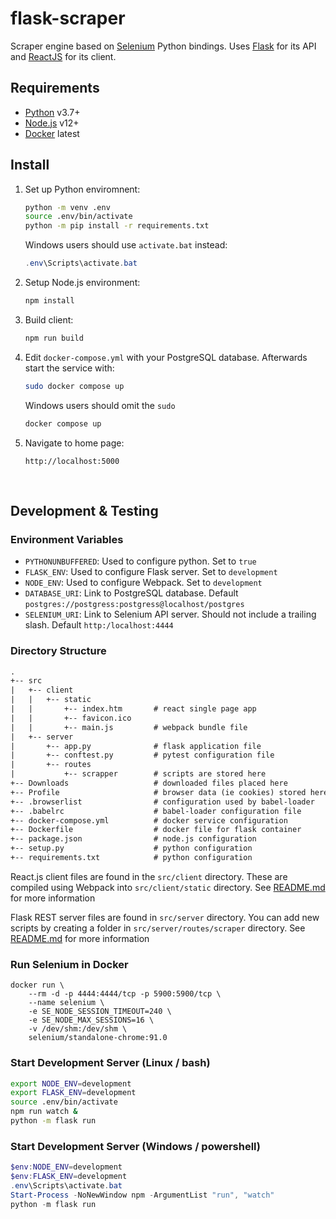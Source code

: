 # flask-scraper
Scraper engine based on [Selenium](https://www.selenium.dev) Python bindings. Uses [Flask](https://flask.palletsprojects.com/en/2.0.x/) for its API and [ReactJS](https://reactjs.org) for its client.

## Requirements
- [Python](https://wiki.python.org/moin/BeginnersGuide/Download)  v3.7+
- [Node.js](https://nodejs.dev/learn/how-to-install-nodejs)  v12+
- [Docker](https://docs.docker.com/desktop/) latest

## Install

1. Set up Python enviromnent:
    ```bash
    python -m venv .env
    source .env/bin/activate
    python -m pip install -r requirements.txt
    ```

    Windows users should use `activate.bat` instead:
    ```powershell
    .env\Scripts\activate.bat
    ```

2. Setup Node.js environment:
    ```bash
    npm install
    ```

3.  Build client:
    ```bash
    npm run build

4. Edit `docker-compose.yml` with your PostgreSQL database. Afterwards start the service with:
    ```bash
    sudo docker compose up
    ```

    Windows users should omit the `sudo`
    ```powershell
    docker compose up
    ```
5. Navigate to home page:
    ```
    http://localhost:5000
    ```

&nbsp;

## Development & Testing

### Environment Variables
- `PYTHONUNBUFFERED`: Used to configure python. Set to `true`
- `FLASK_ENV`: Used to configure Flask server. Set to `development`
- `NODE_ENV`: Used to configure Webpack. Set to `development`
- `DATABASE_URI`: Link to PostgreSQL database. Default `postgres://postgress:postgress@localhost/postgres`
- `SELENIUM_URI`: Link to Selenium API server. Should not include a trailing slash. Default `http:/localhost:4444`

### Directory Structure

```txt
.
+-- src
|   +-- client
|   |   +-- static
|   |       +-- index.htm       # react single page app
|   |       +-- favicon.ico
|   |       +-- main.js         # webpack bundle file
|   +-- server
|       +-- app.py              # flask application file
|       +-- conftest.py         # pytest configuration file
|       +-- routes
|           +-- scrapper        # scripts are stored here
+-- Downloads                   # downloaded files placed here
+-- Profile                     # browser data (ie cookies) stored here
+-- .browserlist                # configuration used by babel-loader
+-- .babelrc                    # babel-loader configuration file
+-- docker-compose.yml          # docker service configuration
+-- Dockerfile                  # docker file for flask container
+-- package.json                # node.js configuration
+-- setup.py                    # python configuration
+-- requirements.txt            # python configuration
```

React.js client files are found in the `src/client` directory. These are compiled using Webpack into `src/client/static` directory. See [README.md](src/client/README.md) for more information

Flask REST server files are found in `src/server` directory. You can add new scripts by creating a folder in `src/server/routes/scraper` directory. See [README.md](src/server/README.md) for more information
### Run Selenium in Docker
```
docker run \
    --rm -d -p 4444:4444/tcp -p 5900:5900/tcp \
    --name selenium \
    -e SE_NODE_SESSION_TIMEOUT=240 \
    -e SE_NODE_MAX_SESSIONS=16 \
    -v /dev/shm:/dev/shm \
    selenium/standalone-chrome:91.0
```

### Start Development Server (Linux / bash)
```bash
export NODE_ENV=development
export FLASK_ENV=development
source .env/bin/activate
npm run watch &
python -m flask run
```

### Start Development Server (Windows / powershell)
```powershell
$env:NODE_ENV=development
$env:FLASK_ENV=development
.env\Scripts\activate.bat
Start-Process -NoNewWindow npm -ArgumentList "run", "watch"
python -m flask run
```
